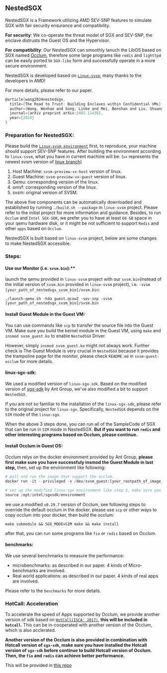 ## NestedSGX
NestedSGX is a Framework utilizing AMD SEV-SNP features to simulate SGX with fair security ensurance and compatibility.

**For security**: We co-operate the threat model of SGX and SEV-SNP, the enclave distrusts the Guest OS and the Hypervisor.

**For compatibility**: Our NestedSGX can smoothly lanuch the LibOS based on SGX named [Occlum](https://github.com/occlum/occlum), therefore some large programs like `redis` and `lighttpd` can be easily ported to `SGX-like` form and successfully operate in a more secure environment.

NestedSGX is developed based on [`Linux-svsm`](https://github.com/AMDESE/linux-svsm), many thanks to the developers in AMD!

For more details, please refer to our paper.
```C
@article{wang2024nestedsgx,
  title={The Road to Trust: Building Enclaves within Confidential VMs},
  author={Wang, Wenhao and Song, Linke and Mei, Benshan and Liu, Shuang and Zhao, Shijun and Yan, Shoumeng and Wang, XiaoFeng and Meng, Dan and Hou, Rui},
  journal={arXiv preprint arXiv:2402.11438},
  year={2024}
}
```

### Preparation for NestedSGX:
Please build the [`Linux-svsm environment`](https://github.com/AMDESE/linux-svsm) first, to reproduce, your machine should support SEV-SNP features. After building the environment according to `linux-svsm`, what you have in current machine will be: (`vx` represents the newest svsm version of [linux branch](https://github.com/AMDESE/linux))
1. Host Machine: `svsm-preview-vx-host` version of linux.
2. Guest Machine: `svsm-preview-vx-guest` version of linux.
3. Qemu: corresponding version of the linux.
4. omvf: corresponding version of the linux.
5. svsm: original version of SVSM.

The above five components can be automatically downloaded and established by running `./build.sh --package` in `linux-svsm` project. Please refer to the initial project for more information and guidance. Besides, to run `Occlum` and `Intel SGX-SDK`, we prefer you to have at least `60 GB` space in your qemu hardware disk, or it might be not sufficient to support `Redis` and other `apps` based on `Occlum`.

NestedSGX is built based on `linux-svsm` project, below are some changes to make NestedSGX accessible. 

### Steps:
#### Use our Monitor (i.e. `svsm.bin`):** 

launch the qemu provided in `linux-svsm` project with our `svsm.bin`(instead of the initial version of `svsm.bin` provided in `linux-svsm` project), i.e. `-svsm [your_path_of_nestedsgx_svsm_bin]/svsm.bin`:
```Shell
./launch-qemu.sh -hda guest.qcow2 -sev-snp -svsm [your_path_of_nestedsgx_svsm_bin]/svsm.bin
```

#### Install Guest Module in the Guest VM: 
You can use commands like `scp` to transfer the source file into the Guest VM. Make sure you build the kernel module in the Guest VM, using `make` and `insmod svsm_guest.ko` to enable `NestedSGX` Driver.

However, simply `insmod svsm_guest.ko` might not always work. Further check is The Guest Module is very crucial in `NestedSGX` because it provides the trampoline page for the monitor, please check `README.md` in `svsm-guest-occlum` for more details.

#### linux-sgx-sdk: 
We used a modified version of `linux-sgx-sdk`. Based on the modified version of [sgx-sdk](https://github.com/occlum/linux-sgx.git) by Ant Group, we've also modified a bit to support `NestedSGX`.

If you are not so familiar to the installation of the `linux-sgx-sdk`, please refer to the original project for `linux-sgx`. Specifically, `NestedSGX` depends on the `SIM` mode of the `linux-sgx`.

When the above 3 steps done, you can run all of the SampleCode of SGX that can be run in `SIM` mode in NestedSGX. **But if you want to run `redis` and other interesting programs based on Occlum, please continue.**
#### Install Occlum in Guest OS: 
Occlum relys on the docker environment provided by Ant Group, **please first make sure you have successfuly insmod the Guest Module in last step,** then, set up the environment like following:
```python
# pull and run the image that support the occlum.
docker run -it --privileged -v /dev/svsm_guest:[your_rootpath_of_image_in_the_guestOS] occlum/occlum:0.29.7-ubuntu20.04

# set up the modified linux-sgx environment like step 3, make sure you've installed the sgxsdk in the path named '/opt/intel/sgxsdk/'
source /opt/intel/sgxsdk/environment
```
we use a modified `v0.29.7` version of Occlum, see following steps to override the default occlum in the docker. please use `scp` or other ways to copy occlum into your docker, then build the occlum:
```shell
make submodule && SGX_MODE=SIM make && make install
```
after that, you can run some programs like `fio` or `redis` based on Occlum. 


#### benchmarks: 
We use several benchmarks to measure the performance:
- microbenchmarks: as described in our paper. 4 kinds of Micro-benchmarks are involved.
- Real world applications: as described in our paper. 4 kinds of real apps are involved.

Please refer to the `benchmarks` for more details.

### HotCall: Acceleration
To accelerate the speed of Apps supported by Occlum, we provide another version of sdk based on [`HotCall(ISCA' 2017)`](https://github.com/oweisse/hot-calls.git), **this will be included in `hotcall`**. This can be in-cooperated with another version of the Occlum, which is also acclerated.

**Another version of the Occlum is also provided in combination with Hotcall version of `sgx-sdk`, make sure you have installed the Hotcall version of `sgx-sdk` before continue to build Hotcall version of Occlum. Then, the `fio` and `redis` can achieve better performance.**

This will be provided in [this repo](https://github.com/NestedSGX/Hotcall.git)